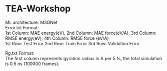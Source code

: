 # TEA-Workshop
ML architecture: M3GNet <br />
Error.txt Format: <br />
1st Column: MAE energy(eV), 2nd Column: MAE force(eV/A), 3rd Column: RMSE energy(eV), 4th Column: RMSE force (eV/A) <br />
1st Row: Test Error 2nd Row: Train Error 3rd Row: Validation Error

Rg.txt Format: <br />
The first column represents gyration radius in A per 5 fs, the total simulation is 0.5 ns (100000 frames).
